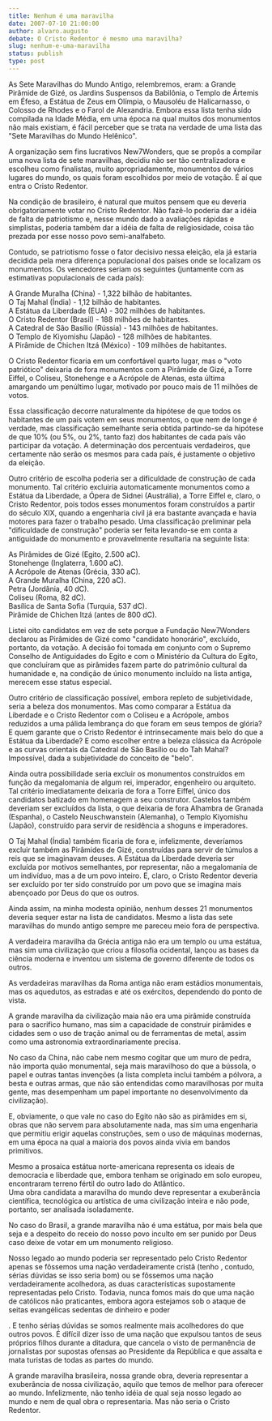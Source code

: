 ```yaml
---
title: Nenhum é uma maravilha 
date: 2007-07-10 21:00:00
author: alvaro.augusto
debate: O Cristo Redentor é mesmo uma maravilha?
slug: nenhum-e-uma-maravilha
status: publish 
type: post
---
```


  
As Sete Maravilhas do Mundo Antigo, relembremos, eram: a Grande Pirâmide de Gizé, os Jardins Suspensos da Babilônia, o Templo de Ártemis em Éfeso, a Estátua de Zeus em Olímpia, o Mausoléu de Halicarnasso, o Colosso de Rhodes e o Farol de Alexandria. Embora essa lista tenha sido compilada na Idade Média, em uma época na qual muitos dos monumentos não mais existiam, é fácil perceber que se trata na verdade de uma lista das "Sete Maravilhas do Mundo Helênico".   
  
A organização sem fins lucrativos New7Wonders, que se propôs a compilar uma nova lista de sete maravilhas, decidiu não ser tão centralizadora e escolheu como finalistas, muito apropriadamente, monumentos de vários lugares do mundo, os quais foram escolhidos por meio de votação. É aí que entra o Cristo Redentor.  
  
Na condição de brasileiro, é natural que muitos pensem que eu deveria obrigatoriamente votar no Cristo Redentor. Não fazê-lo poderia dar a idéia de falta de patriotismo e, nesse mundo dado a avaliações rápidas e simplistas, poderia também dar a idéia de falta de religiosidade, coisa tão prezada por esse nosso povo semi-analfabeto.   
  
Contudo, se patriotismo fosse o fator decisivo nessa eleição, ela já estaria decidida pela mera diferença populacional dos países onde se localizam os monumentos. Os vencedores seriam os seguintes (juntamente com as estimativas populacionais de cada país):  
  
A Grande Muralha (China) - 1,322 bilhão de habitantes.  
O Taj Mahal (Índia) - 1,12 bilhão de habitantes.  
A Estátua da Liberdade (EUA) - 302 milhões de habitantes.  
O Cristo Redentor (Brasil) - 188 milhões de habitantes.  
A Catedral de São Basílio (Rússia) - 143 milhões de habitantes.  
O Templo de Kiyomishu (Japão) - 128 milhões de habitantes.  
A Pirâmide de Chichen Itzá (México) - 109 milhões de habitantes.  
  
O Cristo Redentor ficaria em um confortável quarto lugar, mas o "voto patriótico" deixaria de fora monumentos com a Pirâmide de Gizé, a Torre Eiffel, o Coliseu, Stonehenge e a Acrópole de Atenas, esta última amargando um penúltimo lugar, motivado por pouco mais de 11 milhões de votos.  
  
Essa classificação decorre naturalmente da hipótese de que todos os habitantes de um país votem em seus monumentos, o que nem de longe é verdade, mas classificação semelhante seria obtida partindo-se da hipótese de que 10% (ou 5%, ou 2%, tanto faz) dos habitantes de cada país vão participar da votação. A determinação dos percentuais verdadeiros, que certamente não serão os mesmos para cada país, é justamente o objetivo da eleição.  
  
Outro critério de escolha poderia ser a dificuldade de construção de cada monumento. Tal critério excluiria automaticamente monumentos como a Estátua da Liberdade, a Ópera de Sidnei (Austrália), a Torre Eiffel e, claro, o Cristo Redentor, pois todos esses monumentos foram construídos a partir do século XIX, quando a engenharia civil já era bastante avançada e havia motores para fazer o trabalho pesado. Uma classificação preliminar pela "dificuldade de construção" poderia ser feita levando-se em conta a antiguidade do monumento e provavelmente resultaria na seguinte lista:  
  
As Pirâmides de Gizé (Egito, 2.500 aC).  
Stonehenge (Inglaterra, 1.600 aC).  
A Acrópole de Atenas (Grécia, 330 aC).  
A Grande Muralha (China, 220 aC).  
Petra (Jordânia, 40 dC).  
Coliseu (Roma, 82 dC).  
Basílica de Santa Sofia (Turquia, 537 dC).  
Pirâmide de Chichen Itzá (antes de 800 dC).  
  
Listei oito candidatos em vez de sete porque a Fundação New7Wonders declarou as Pirâmides de Gizé como "candidato honorário", excluído, portanto, da votação. A decisão foi tomada em conjunto com o Supremo Conselho de Antiguidades do Egito e com o Ministério da Cultura do Egito, que concluíram que as pirâmides fazem parte do patrimônio cultural da humanidade e, na condição de único monumento incluído na lista antiga, merecem esse status especial.   
  
Outro critério de classificação possível, embora repleto de subjetividade, seria a beleza dos monumentos. Mas como comparar a Estátua da Liberdade e o Cristo Redentor com o Coliseu e a Acrópole, ambos reduzidos a uma pálida lembrança do que foram em seus tempos de glória? E quem garante que o Cristo Redentor é intrinsecamente mais belo do que a Estátua da Liberdade? E como escolher entre a beleza clássica da Acrópole e as curvas orientais da Catedral de São Basílio ou do Tah Mahal? Impossível, dada a subjetividade do conceito de "belo".   
  
Ainda outra possibilidade seria excluir os monumentos construídos em função da megalomania de algum rei, imperador, engenheiro ou arquiteto. Tal critério imediatamente deixaria de fora a Torre Eiffel, único dos candidatos batizado em homenagem a seu construtor. Castelos também deveriam ser excluídos da lista, o que deixaria de fora Alhambra de Granada (Espanha), o Castelo Neuschwanstein (Alemanha), o Templo Kiyomishu (Japão), construído para servir de residência a shoguns e imperadores.   
  
O Taj Mahal (Índia) também ficaria de fora e, infelizmente, deveríamos excluir também as Pirâmides de Gizé, construídas para servir de túmulos a reis que se imaginavam deuses. A Estátua da Liberdade deveria ser excluída por motivos semelhantes, por representar, não a megalomania de um indivíduo, mas a de um povo inteiro. E, claro, o Cristo Redentor deveria ser excluído por ter sido construído por um povo que se imagina mais abençoado por Deus do que os outros.   
  
Ainda assim, na minha modesta opinião, nenhum desses 21 monumentos deveria sequer estar na lista de candidatos. Mesmo a lista das sete maravilhas do mundo antigo sempre me pareceu meio fora de perspectiva.  
  
A verdadeira maravilha da Grécia antiga não era um templo ou uma estátua, mas sim uma civilização que criou a filosofia ocidental, lançou as bases da ciência moderna e inventou um sistema de governo diferente de todos os outros.  
  
As verdadeiras maravilhas da Roma antiga não eram estádios monumentais, mas os aquedutos, as estradas e até os exércitos, dependendo do ponto de vista.  
  
A grande maravilha da civilização maia não era uma pirâmide construída para o sacrifico humano, mas sim a capacidade de construir pirâmides e cidades sem o uso de tração animal ou de ferramentas de metal, assim como uma astronomia extraordinariamente precisa.   
  
No caso da China, não cabe nem mesmo cogitar que um muro de pedra, não importa quão monumental, seja mais maravilhoso do que a bússola, o papel e outras tantas invenções (a lista completa inclui também a pólvora, a besta e outras armas, que não são entendidas como maravilhosas por muita gente, mas desempenham um papel importante no desenvolvimento da civilização).   
  
E, obviamente, o que vale no caso do Egito não são as pirâmides em si, obras que não servem para absolutamente nada, mas sim uma engenharia que permitiu erigir aquelas construções, sem o uso de máquinas modernas, em uma época na qual a maioria dos povos ainda vivia em bandos primitivos.  
  
Mesmo a prosaica estátua norte-americana representa os ideais de democracia e liberdade que, embora tenham se originado em solo europeu, encontraram terreno fértil do outro lado do Atlântico.   
Uma obra candidata a maravilha do mundo deve representar a exuberância científica, tecnológica ou artística de uma civilização inteira e não pode, portanto, ser analisada isoladamente.   
  
No caso do Brasil, a grande maravilha não é uma estátua, por mais bela que seja e a despeito do receio do nosso povo inculto em ser punido por Deus caso deixe de votar em um monumento religioso.   
  
Nosso legado ao mundo poderia ser representado pelo Cristo Redentor apenas se fôssemos uma nação verdadeiramente cristã (tenho , contudo, sérias dúvidas se isso seria bom) ou se fôssemos uma nação verdadeiramente acolhedora, as duas características supostamente representadas pelo Cristo. Todavia, nunca fomos mais do que uma nação de católicos não praticantes, embora agora estejamos sob o ataque de seitas evangélicas sedentas de dinheiro e poder  
  
. E tenho sérias dúvidas se somos realmente mais acolhedores do que outros povos. É difícil dizer isso de uma nação que expulsou tantos de seus próprios filhos durante a ditadura, que cancela o visto de permanência de jornalistas por supostas ofensas ao Presidente da República e que assalta e mata turistas de todas as partes do mundo.   
  
A grande maravilha brasileira, nossa grande obra, deveria representar a exuberância de nossa civilização, aquilo que temos de melhor para oferecer ao mundo. Infelizmente, não tenho idéia de qual seja nosso legado ao mundo e nem de qual obra o representaria. Mas não seria o Cristo Redentor.
